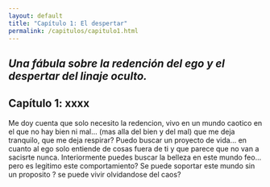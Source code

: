 ```yaml
---
layout: default
title: "Capítulo 1: El despertar"
permalink: /capitulos/capitulo1.html
---
```


*Una fábula sobre la redención del ego y el despertar del linaje oculto.*
---

## Capítulo 1: xxxx
Me doy cuenta que solo necesito la redencion, vivo en un mundo caotico  en el que no hay bien ni mal... (mas alla del bien y del mal)
que me deja tranquilo, que me deja respirar?
Puedo buscar un proyecto de vida... en cuanto al ego solo entiende de cosas fuera de ti y que parece que no van a sacisrte nunca.
Interiormente puedes buscar la belleza en este mundo feo... pero es legitimo este comportamiento?
Se puede soportar este mundo sin un proposito ? se puede vivir olvidandose del caos?




